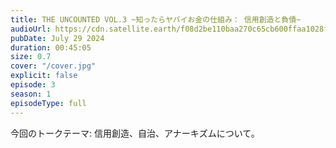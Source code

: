 ```yaml
---
title: THE UNCOUNTED VOL.3 ~知ったらヤバイお金の仕組み： 信用創造と負債~
audioUrl: https://cdn.satellite.earth/f08d2be110baa270c65cb600ffaa1028fabcb7d3d560dc3adbe317e33985e0ef.m4a
pubDate: July 29 2024
duration: 00:45:05
size: 0.7
cover: "/cover.jpg"
explicit: false
episode: 3
season: 1
episodeType: full
---
```

今回のトークテーマ: 信用創造、自治、アナーキズムについて。
